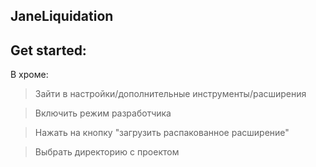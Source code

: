  ## JaneLiquidation

## Get started:
  В хроме:
  > Зайти в настройки/дополнительные инструменты/расширения
  
  > Включить режим разработчика
  
  > Нажать на кнопку "загрузить распакованное расширение"
  
  > Выбрать директорию с проектом
    